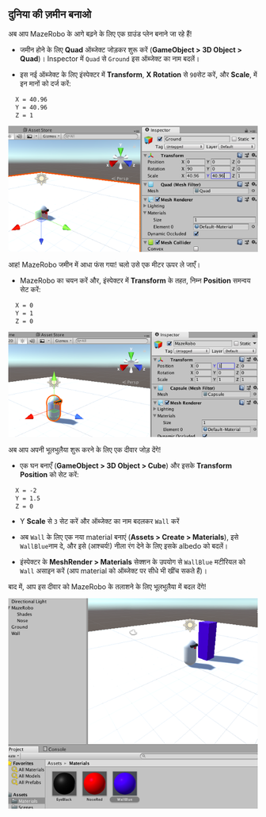 ## दुनिया की ज़मीन बनाओ

अब आप MazeRobo के आगे बढ़ने के लिए एक ग्राउंड प्लेन बनाने जा रहे हैं!

+ जमीन होने के लिए **Quad** ऑब्जेक्ट जोड़कर शुरू करें (**GameObject > 3D Object > Quad**)। Inspector में `Quad` से `Ground` इस ऑब्जेक्ट का नाम बदलें।

+ इस नई ऑब्जेक्ट के लिए इंस्पेक्टर में **Transform**, **X Rotation** से `90`सेट करें, और **Scale**, में इन मानों को दर्ज करें:
```
  X = 40.96
  Y = 40.96
  Z = 1
```

  ![जमीन के लिए परिवर्तन गुण सेट करना](images/step6_groundTransform.png)

आह! MazeRobo जमीन में आधा फंस गया! चलो उसे एक मीटर ऊपर ले जाएँ।

+ MazeRobo का चयन करें और, इंस्पेक्टर में **Transform** के तहत, निम्न **Position** समन्वय सेट करें:
```
  X = 0
  Y = 1
  Z = 0
```
  ![जमीन पर MazeRobo की पोजिशनिंग](images/step6_MazeRoboOnGround.png)

अब आप अपनी भूलभुलैया शुरू करने के लिए एक दीवार जोड़ देंगे!

+ एक घन बनाएँ (**GameObject > 3D Object > Cube**) और इसके **Transform Position** को सेट करें:
```
  X = -2
  Y = 1.5
  Z = 0 
```
+ Y **Scale** से `3` सेट करें और ऑब्जेक्ट का नाम बदलकर `Wall` करें

+ अब `Wall` के लिए एक नया material बनाएं (**Assets > Create > Materials**), इसे `WallBlue`नाम दे, और इसे (आश्चर्य!) नीला रंग देने के लिए इसके albedo को बदलें।

+ इंस्पेक्टर के **MeshRender > Materials** सेक्शन के उपयोग से `WallBlue` मटीरियल को `Wall` असाइन करें (आप material को ऑब्जेक्ट पर सीधे भी खींच सकते हैं)।

बाद में, आप इस दीवार को MazeRobo के तलाशने के लिए भूलभुलैया में बदल देंगे!

![वॉल ऑब्जेक्ट के बगल में MazeRobo](images/step6_Wall.png)
